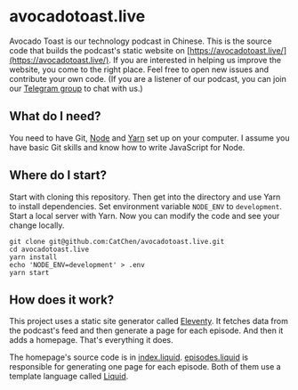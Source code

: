 # avocadotoast.live

Avocado Toast is our technology podcast in Chinese. This is the source code that builds the podcast's static website on [https://avocadotoast.live/](https://avocadotoast.live/). If you are interested in helping us improve the website, you come to the right place. Feel free to open new issues and contribute your own code. (If you are a listener of our podcast, you can join our [Telegram group](https://t.me/avocadotoastlisteners) to chat with us.)

## What do I need?

You need to have Git, [Node](https://nodejs.org/en/download/) and [Yarn](https://classic.yarnpkg.com/en/docs/install/) set up on your computer. I assume you have basic Git skills and know how to write JavaScript for Node.

## Where do I start?

Start with cloning this repository. Then get into the directory and use Yarn to install dependencies. Set environment variable `NODE_ENV` to `development`. Start a local server with Yarn. Now you can modify the code and see your change locally.

```
git clone git@github.com:CatChen/avocadotoast.live.git
cd avocadotoast.live
yarn install
echo 'NODE_ENV=development' > .env
yarn start
```

## How does it work?

This project uses a static site generator called [Eleventy](https://www.11ty.dev/). It fetches data from the podcast's feed and then generate a page for each episode. And then it adds a homepage. That's everything it does.

The homepage's source code is in [index.liquid](https://github.com/CatChen/avocadotoast.live/blob/master/index.liquid). [episodes.liquid](https://github.com/CatChen/avocadotoast.live/blob/master/episodes.liquid) is responsible for generating one page for each episode. Both of them use a template language called [Liquid](https://shopify.github.io/liquid/).
